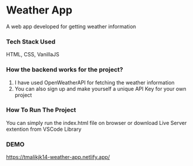 # Weather App
A web app developed for getting weather information

### Tech Stack Used
HTML, CSS, VanillaJS

### How the backend works for the project?
1. I have used OpenWeatherAPI for fetching the weather information
2. You can also sign up and make yourself a unique API Key for your own project

### How To Run The Project
You can simply run the index.html file on browser or download Live Server extention from VSCode Library

### DEMO
https://tmalikjk14-weather-app.netlify.app/